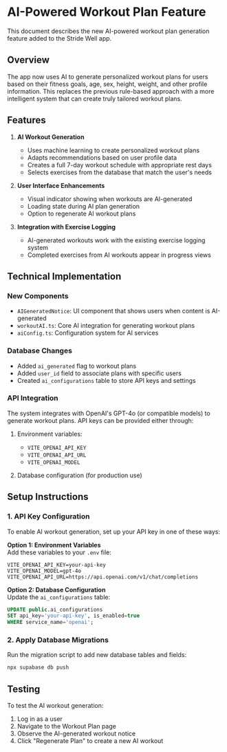 # AI-Powered Workout Plan Feature

This document describes the new AI-powered workout plan generation feature added to the Stride Well app.

## Overview

The app now uses AI to generate personalized workout plans for users based on their fitness goals, age, sex, height, weight, and other profile information. This replaces the previous rule-based approach with a more intelligent system that can create truly tailored workout plans.

## Features

1. **AI Workout Generation**
   - Uses machine learning to create personalized workout plans
   - Adapts recommendations based on user profile data
   - Creates a full 7-day workout schedule with appropriate rest days
   - Selects exercises from the database that match the user's needs

2. **User Interface Enhancements**
   - Visual indicator showing when workouts are AI-generated
   - Loading state during AI plan generation
   - Option to regenerate AI workout plans

3. **Integration with Exercise Logging**
   - AI-generated workouts work with the existing exercise logging system
   - Completed exercises from AI workouts appear in progress views

## Technical Implementation

### New Components

- `AIGeneratedNotice`: UI component that shows users when content is AI-generated
- `workoutAI.ts`: Core AI integration for generating workout plans
- `aiConfig.ts`: Configuration system for AI services

### Database Changes

- Added `ai_generated` flag to workout plans
- Added `user_id` field to associate plans with specific users
- Created `ai_configurations` table to store API keys and settings

### API Integration

The system integrates with OpenAI's GPT-4o (or compatible models) to generate workout plans. API keys can be provided either through:

1. Environment variables:
   - `VITE_OPENAI_API_KEY`
   - `VITE_OPENAI_API_URL` 
   - `VITE_OPENAI_MODEL`

2. Database configuration (for production use)

## Setup Instructions

### 1. API Key Configuration

To enable AI workout generation, set up your API key in one of these ways:

**Option 1: Environment Variables**  
Add these variables to your `.env` file:
```
VITE_OPENAI_API_KEY=your-api-key
VITE_OPENAI_MODEL=gpt-4o
VITE_OPENAI_API_URL=https://api.openai.com/v1/chat/completions
```

**Option 2: Database Configuration**  
Update the `ai_configurations` table:
```sql
UPDATE public.ai_configurations 
SET api_key='your-api-key', is_enabled=true
WHERE service_name='openai';
```

### 2. Apply Database Migrations

Run the migration script to add new database tables and fields:
```bash
npx supabase db push
```

## Testing

To test the AI workout generation:
1. Log in as a user
2. Navigate to the Workout Plan page
3. Observe the AI-generated workout notice
4. Click "Regenerate Plan" to create a new AI workout
